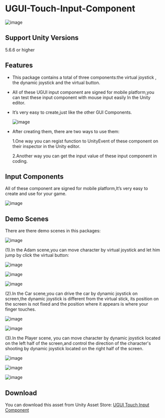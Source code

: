 # UGUI-Touch-Input-Component
![image](https://github.com/swordmaster003/UGUI-Touch-Input-Component/blob/master/Screenshots/Cover.png)

## Support Unity Versions

5.6.6 or higher

## Features

- This package contains a total of three components:the virtual joystick , the dynamic joystick and the virtual button.

- All of these UGUI input component are signed for mobile platform,you can test these input component with mouse input easily In the
Unity editor.

- It’s very easy to create,just like the other GUI Components.

  ![image](https://github.com/swordmaster003/UGUI-Touch-Input-Component/blob/master/Screenshots/13.png)

- After creating them, there are two ways to use them:

  1.One way you can regist function to UnityEvent of these component on their inspector in the Unity editor.

  2.Another way you can get the input value of these input component in coding.

## Input Components

All of these component are signed for mobile platform,It’s very easy to create and use for your game.

![image](https://github.com/swordmaster003/UGUI-Touch-Input-Component/blob/master/Screenshots/1.png)

## Demo Scenes

There are there demo scenes in this packages:

![image](https://github.com/swordmaster003/UGUI-Touch-Input-Component/blob/master/Screenshots/2.png)

(1).In the Adam scene,you can move character by virtual joystick and let him jump by click the virtual button:

![image](https://github.com/swordmaster003/UGUI-Touch-Input-Component/blob/master/Screenshots/3.png)

![image](https://github.com/swordmaster003/UGUI-Touch-Input-Component/blob/master/Screenshots/4.png)

![image](https://github.com/swordmaster003/UGUI-Touch-Input-Component/blob/master/Screenshots/5.png)

(2).In the Car scene,you can drive the car by dynamic joystick on screen,the dynamic joystick is different from the virtual stick, its position on the screen is not fixed and the position where it appears is where your finger touches.

![image](https://github.com/swordmaster003/UGUI-Touch-Input-Component/blob/master/Screenshots/6.png)

![image](https://github.com/swordmaster003/UGUI-Touch-Input-Component/blob/master/Screenshots/7.png)

(3).In the Player scene, you can move character by dynamic joystick located on the left half of the screen,and control the direction of the character's shooting by dynamic joystick located on the right half of the screen.

![image](https://github.com/swordmaster003/UGUI-Touch-Input-Component/blob/master/Screenshots/8.png)

![image](https://github.com/swordmaster003/UGUI-Touch-Input-Component/blob/master/Screenshots/9.png)

![image](https://github.com/swordmaster003/UGUI-Touch-Input-Component/blob/master/Screenshots/10.png)

## Download

You can download this asset from Unity Asset Store:
[UGUI Touch Input Component](https://assetstore.unity.com/packages/tools/input-management/ugui-touch-input-component-146723)
